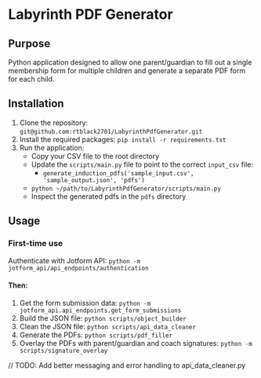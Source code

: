 # Labyrinth PDF Generator

## Purpose
Python application designed to allow one parent/guardian to fill out a single membership form for multiple children and generate a separate PDF form for each child.

## Installation
1. Clone the repository: `git@github.com:rtblack2701/LabyrinthPdfGenerator.git`
2. Install the required packages: `pip install -r requirements.txt`
3. Run the application: 
    - Copy your CSV file to the root directory
    - Update the `scripts/main.py` file to point to the correct `input_csv` file:
        - `generate_induction_pdfs('sample_input.csv', 'sample_output.json', 'pdfs')`
    - `python ~/path/to/LabyrinthPdfGenerator/scripts/main.py`
    - Inspect the generated pdfs in the `pdfs` directory

## Usage

### First-time use
Authenticate with Jotform API:
`python -m jotform_api/api_endpoints/authentication`

#### Then:
1. Get the form submission data:
    `python -m jotform_api.api_endpoints.get_form_submissions`
2. Build the JSON file:
    `python scripts/object_builder`
3. Clean the JSON file:
    `python scripts/api_data_cleaner`
4. Generate the PDFs:
    `python scripts/pdf_filler`
5. Overlay the PDFs with parent/guardian and coach signatures:
    `python -m scripts/signature_overlay`



// TODO: Add better messaging and error handling to api_data_cleaner.py